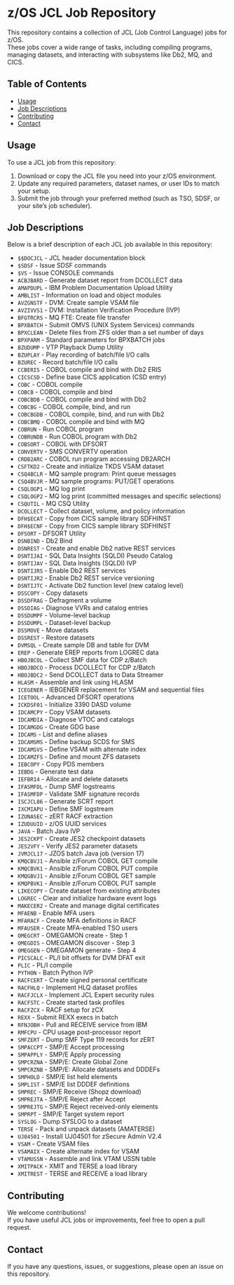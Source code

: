 # z/OS JCL Job Repository

This repository contains a collection of JCL (Job Control Language) jobs for z/OS.  
These jobs cover a wide range of tasks, including compiling programs, managing datasets, and interacting with subsystems like Db2, MQ, and CICS.

## Table of Contents

- [Usage](#usage)  
- [Job Descriptions](#job-descriptions)  
- [Contributing](#contributing)  
- [Contact](#contact)

## Usage

To use a JCL job from this repository:

1. Download or copy the JCL file you need into your z/OS environment.
2. Update any required parameters, dataset names, or user IDs to match your setup.
3. Submit the job through your preferred method (such as TSO, SDSF, or your site’s job scheduler).

## Job Descriptions

Below is a brief description of each JCL job available in this repository:

- `$$DOCJCL` - JCL header documentation block
- `$SDSF` - Issue SDSF commands
- `$VS` - Issue CONSOLE commands
- `ACBJBARD` - Generate dataset report from DCOLLECT data
- `AMAPDUPL` - IBM Problem Documentation Upload Utility
- `AMBLIST` - Information on load and object modules
- `AVZGNSTF` - DVM: Create sample VSAM file
- `AVZIVVS1` - DVM: Installation Verification Procedure (IVP)
- `BFGTRCRS` - MQ FTE: Create file transfer
- `BPXBATCH` - Submit OMVS (UNIX System Services) commands
- `BPXCLEAN` - Delete files from ZFS older than a set number of days
- `BPXPARM` - Standard parameters for BPXBATCH jobs
- `BZUDUMP` - VTP Playback Dump Utility
- `BZUPLAY` - Play recording of batch/file I/O calls
- `BZUREC` - Record batch/file I/O calls
- `CCBERIS` - COBOL compile and bind with Db2 ERIS
- `CICSCSD` - Define base CICS application (CSD entry)
- `COBC` - COBOL compile
- `COBCB` - COBOL compile and bind
- `COBCBDB` - COBOL compile and bind with Db2
- `COBCBG` - COBOL compile, bind, and run
- `COBCBGDB` - COBOL compile, bind, and run with Db2
- `COBCBMQ` - COBOL compile and bind with MQ
- `COBRUN` - Run COBOL program
- `COBRUNDB` - Run COBOL program with Db2
- `COBSORT` - COBOL with DFSORT
- `CONVERTV` - SMS CONVERTV operation
- `CRDB2ARC` - COBOL run program accessing DB2ARCH
- `CSFTKD2` - Create and initialize TKDS VSAM dataset
- `CSQ4BCLR` - MQ sample program: Print queue messages
- `CSQ4BVJR` - MQ sample programs: PUT/GET operations
- `CSQLOGP1` - MQ log print
- `CSQLOGP2` - MQ log print (committed messages and specific selections)
- `CSQUTIL` - MQ CSQ Utility
- `DCOLLECT` - Collect dataset, volume, and policy information
- `DFH$ECAT` - Copy from CICS sample library SDFHINST
- `DFH$ECNF` - Copy from CICS sample library SDFHINST
- `DFSORT` - DFSORT Utility
- `DSNBIND` - Db2 Bind
- `DSNREST` - Create and enable Db2 native REST services
- `DSNTIJAI` - SQL Data Insights (SQLDI) Pseudo Catalog
- `DSNTIJAV` - SQL Data Insights (SQLDI) IVP
- `DSNTIJRS` - Enable Db2 REST services
- `DSNTIJR2` - Enable Db2 REST service versioning
- `DSNTIJTC` - Activate Db2 function level (new catalog level)
- `DSSCOPY` - Copy datasets
- `DSSDFRAG` - Defragment a volume
- `DSSDIAG` - Diagnose VVRs and catalog entries
- `DSSDUMPF` - Volume-level backup
- `DSSDUMPL` - Dataset-level backup
- `DSSMOVE` - Move datasets
- `DSSREST` - Restore datasets
- `DVMSQL` - Create sample DB and table for DVM
- `EREP` - Generate EREP reports from LOGREC data
- `HBOJBCOL` - Collect SMF data for CDP z/Batch
- `HBOJBDCO` - Process DCOLLECT for CDP z/Batch
- `HBOJBDC2` - Send DCOLLECT data to Data Streamer
- `HLASM` - Assemble and link using HLASM
- `ICEGENER` - IEBGENER replacement for VSAM and sequential files
- `ICETOOL` - Advanced DFSORT operations
- `ICKDSF01` - Initialize 3390 DASD volume
- `IDCAMCPY` - Copy VSAM datasets
- `IDCAMDIA` - Diagnose VTOC and catalogs
- `IDCAMGDG` - Create GDG base
- `IDCAMS` - List and define aliases
- `IDCAMSMS` - Define backup SCDS for SMS
- `IDCAMSVS` - Define VSAM with alternate index
- `IDCAMZFS` - Define and mount ZFS datasets
- `IEBCOPY` - Copy PDS members
- `IEBDG` - Generate test data
- `IEFBR14` - Allocate and delete datasets
- `IFASMFDL` - Dump SMF logstreams
- `IFASMFDP` - Validate SMF signature records
- `ISCJCL86` - Generate SCRT report
- `IXCMIAPU` - Define SMF logstream
- `IZUNASEC` - zERT RACF extraction
- `IZUDUUID` - z/OS UUID services
- `JAVA` - Batch Java IVP
- `JES2CKPT` - Create JES2 checkpoint datasets
- `JES2VFY` - Verify JES2 parameter datasets
- `JVMJCL17` - JZOS batch Java job (version 17)
- `KMQCBVJ1` - Ansible z/Forum COBOL GET compile
- `KMQCBVK1` - Ansible z/Forum COBOL PUT compile
- `KMQGBVJ1` - Ansible z/Forum COBOL GET sample
- `KMQPBVK1` - Ansible z/Forum COBOL PUT sample
- `LIKECOPY` - Create dataset from existing attributes
- `LOGREC` - Clear and initialize hardware event logs
- `MAKECER2` - Create and manage digital certificates
- `MFAENB` - Enable MFA users
- `MFARACF` - Create MFA definitions in RACF
- `MFAUSER` - Create MFA-enabled TSO users
- `OMEGCRT` - OMEGAMON create - Step 1
- `OMEGDIS` - OMEGAMON discover - Step 3
- `OMEGGEN` - OMEGAMON generate - Step 4
- `PICSCALC` - PL/I bit offsets for DVM DFAT exit
- `PLIC` - PL/I compile
- `PYTHON` - Batch Python IVP
- `RACFCERT` - Create signed personal certificate
- `RACFHLQ` - Implement HLQ dataset profiles
- `RACFJCLX` - Implement JCL Expert security rules
- `RACFSTC` - Create started task profiles
- `RACFZCX` - RACF setup for zCX
- `REXX` - Submit REXX execs in batch
- `RFNJOBH` - Pull and RECEIVE service from IBM
- `RMFCPU` - CPU usage post-processor report
- `SMFZERT` - Dump SMF Type 119 records for zERT
- `SMPACCPT` - SMP/E Accept processing
- `SMPAPPLY` - SMP/E Apply processing
- `SMPCRZNA` - SMP/E: Create Global Zone
- `SMPCRZNB` - SMP/E: Allocate datasets and DDDEFs
- `SMPHOLD` - SMP/E list held elements
- `SMPLIST` - SMP/E list DDDEF definitions
- `SMPREC` - SMP/E Receive (Shopz download)
- `SMPREJTA` - SMP/E Reject after Accept
- `SMPREJTG` - SMP/E Reject received-only elements
- `SMPRPT` - SMP/E Target system report
- `SYSLOG` - Dump SYSLOG to a dataset
- `TERSE` - Pack and unpack datasets (AMATERSE)
- `UJ04501` - Install UJ04501 for zSecure Admin V2.4
- `VSAM` - Create VSAM files
- `VSAMAIX` - Create alternate index for VSAM
- `VTAMUSSN` - Assemble and link VTAM USSN table
- `XMITPACK` - XMIT and TERSE a load library
- `XMITREST` - TERSE and RECEIVE a load library

## Contributing

We welcome contributions!  
If you have useful JCL jobs or improvements, feel free to open a pull request.

## Contact

If you have any questions, issues, or suggestions, please open an issue on this repository.

